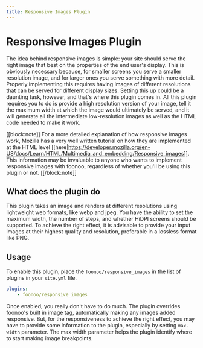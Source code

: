 ```yaml
---
title: Responsive Images Plugin
---
```

# Responsive Images Plugin
The idea behind responsive images is simple: your site should serve the right image that best on the properties of the end user's display. This is obviously necessary because, for smaller screens you serve a smaller resolution image, and for larger ones you serve something with more detail. Properly implementing this requires having images of different resolutions that can be served for different display sizes. Setting this up could be a daunting task, however, and that's where this plugin comes in. All this plugin requires you to do is provide a high resolution version of your image, tell it the maximum width at which the image would ultimately be served, and it will generate all the intermediate low-resolution images as well as the HTML code needed to make it work.

[[block:note]]
For a more detailed explanation of how responsive images work, Mozilla has a very well written tutorial on how they are implemented at the HTML level [[here|https://developer.mozilla.org/en-US/docs/Learn/HTML/Multimedia_and_embedding/Responsive_images]]. This information may be invaluable to anyone who wants to implement responsive images with foonoo, regardless of whether you'll be using this plugin or not.
[[/block:note]]


## What does the plugin do
This plugin takes an image and renders at different resolutions using lightweight web formats, like webp and jpeg. You have the ability to set the maximum width, the number of steps, and whether HiDPI screens should be supported. To achieve the right effect, it is advisable to provide your input images at their highest quality and resolution, preferable in a lossless format like PNG.

## Usage
To enable this plugin, place the `foonoo/responsive_images` in the list of plugins in your `site.yml` file.

```yml
plugins:
    - foonoo/responsive_images
```

Once enabled, you really don't have to do much. The plugin overrides foonoo's built in image tag, automatically making any images added responsive. But, for the responsiveness to achieve the right effect, you may have to provide some information to the plugin, especially by setting `max-width` parameter. The max width parameter helps the plugin identify where to start making image breakpoints.

